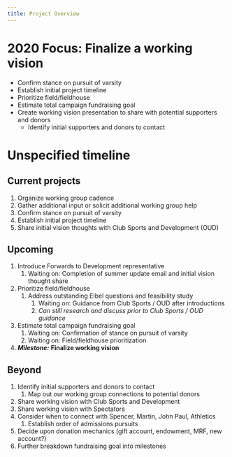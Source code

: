 ```yaml
---
title: Project Overview
---
```


# 2020 Focus: Finalize a working vision
- Confirm stance on pursuit of varsity
- Establish initial project timeline
- Prioritize field/fieldhouse
- Estimate total campaign fundraising goal
- Create working vision presentation to share with potential supporters and donors
    - Identify initial supporters and donors to contact

# Unspecified timeline
## Current projects
1. Organize working group cadence
1. Gather additional input or solicit additional working group help
1. Confirm stance on pursuit of varsity
1. Establish initial project timeline
1. Share initial vision thoughts with Club Sports and Development (OUD)

## Upcoming
1. Introduce Forwards to Development representative
    1. Waiting on: Completion of summer update email and initial vision thought share
1. Prioritize field/fieldhouse
    1. Address outstanding Elbel questions and feasibility study
        1. Waiting on: Guidance from Club Sports / OUD after introductions
        1. *Can still research and discuss prior to Club Sports / OUD guidance*
1. Estimate total campaign fundraising goal
    1. Waiting on: Confirmation of stance on pursuit of varsity
    1. Waiting on: Field/fieldhouse prioritization
1. ***Milestone:*** **Finalize working vision**

## Beyond
1. Identify initial supporters and donors to contact
    1. Map out our working group connections to potential donors
1. Share working vision with Club Sports and Development
1. Share working vision with Spectators
1. Consider when to connect with Spencer, Martin, John Paul, Athletics
    1. Establish order of admissions pursuits
1. Decide upon donation mechanics (gift account, endowment, MRF, new account?)
1. Further breakdown fundraising goal into milestones
